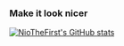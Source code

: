 ### Make it look nicer

[![NioTheFirst's GitHub stats](https://github-readme-stats.vercel.app/api?username=NioTheFirst)](https://github.com/anuraghazra/github-readme-stats)

<!--
**NioTheFirst/NioTheFirst** is a ✨ _special_ ✨ repository because its `README.md` (this file) appears on your GitHub profile.

Here are some ideas to get you started:

- 🔭 I’m currently working on ...
- 🌱 I’m currently learning ...
- 👯 I’m looking to collaborate on ...
- 🤔 I’m looking for help with ...
- 💬 Ask me about ...
- 📫 How to reach me: ...
- 😄 Pronouns: ...
- ⚡ Fun fact: ...
-->
